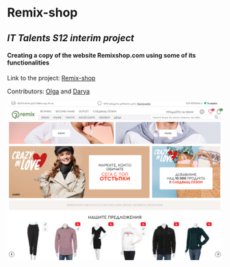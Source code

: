 # Remix-shop

## *IT Talents S12 interim project*

#### Creating a copy of the website Remixshop.com using some of its functionalities

Link to the project: [Remix-shop](https://darya-slugina.github.io/remix-shop/)

Contributors: [Olga](https://github.com/OlgaKaikchiyan) and [Darya](https://github.com/Darya-Slugina)

![Alt text](/screenshot/1.png?raw=true "Remix-shop")
